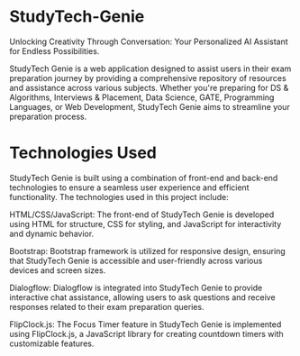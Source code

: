 # StudyTech-Genie
Unlocking Creativity Through Conversation: Your Personalized AI Assistant for Endless Possibilities.

StudyTech Genie is a web application designed to assist users in their exam preparation journey by providing a comprehensive repository of resources and assistance across various subjects. Whether you're preparing for DS & Algorithms, Interviews & Placement, Data Science, GATE, Programming Languages, or Web Development, StudyTech Genie aims to streamline your preparation process.

# Technologies Used

StudyTech Genie is built using a combination of front-end and back-end technologies to ensure a seamless user experience and efficient functionality. The technologies used in this project include:

HTML/CSS/JavaScript: The front-end of StudyTech Genie is developed using HTML for structure, CSS for styling, and JavaScript for interactivity and dynamic behavior.

Bootstrap: Bootstrap framework is utilized for responsive design, ensuring that StudyTech Genie is accessible and user-friendly across various devices and screen sizes.

Dialogflow: Dialogflow is integrated into StudyTech Genie to provide interactive chat assistance, allowing users to ask questions and receive responses related to their exam preparation queries.

FlipClock.js: The Focus Timer feature in StudyTech Genie is implemented using FlipClock.js, a JavaScript library for creating countdown timers with customizable features.


